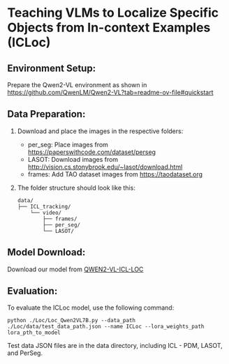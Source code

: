 # Teaching VLMs to Localize Specific Objects from In-context Examples (ICLoc)

## Environment Setup:
Prepare the Qwen2-VL environment as shown in https://github.com/QwenLM/Qwen2-VL?tab=readme-ov-file#quickstart

## Data Preparation:
1. Download and place the images in the respective folders:
   - per_seg: Place images from https://paperswithcode.com/dataset/perseg
   - LASOT: Download images from http://vision.cs.stonybrook.edu/~lasot/download.html
   - frames: Add TAO dataset images from https://taodataset.org

2. The folder structure should look like this:

   ```SIVAN
   data/
   ├── ICL_tracking/
       └── video/
           ├── frames/
           ├── per_seg/
           └── LASOT/
   ```

## Model Download:
Download our model from [QWEN2-VL-ICL-LOC](https://drive.google.com/drive/folders/1u_1Mj_WMqMhA51MzN8j1FugU0Z2p6RpA?usp=sharing)

## Evaluation:
To evaluate the ICLoc model, use the following command:
  ```SIVAN
python ./Loc/Loc_Qwen2VL7B.py --data_path ./Loc/data/test_data_path.json --name ICLoc --lora_weights_path lora_pth_to_model
 ```

Test data JSON files are in the data directory, including ICL - PDM, LASOT, and PerSeg.





